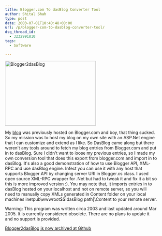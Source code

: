 ```yaml
---
title: Blogger.com To dasBlog Converter Tool
author: Shital Shah
type: post
date: 2003-07-01T10:40:48+00:00
url: /p/blogger-com-to-dasblog-converter-tool/
dsq_thread_id:
  - 3232991810
tags:
  - Software

---
```

[<img src="http://shitalshah.com/wp-content/uploads/2004/12/Blogger2dasBlog-300x214.jpg" alt="Blogger2dasBlog" width="300" height="214" class="alignleft size-medium wp-image-891" srcset="http://shitalshah.com/ShitalShahWP/wp-content/uploads/2004/12/Blogger2dasBlog-300x214.jpg 300w, http://shitalshah.com/ShitalShahWP/wp-content/uploads/2004/12/Blogger2dasBlog.jpg 768w" sizes="(max-width: 300px) 100vw, 300px" />][1]

My [blog][2] was previously hosted on Blogger.com and boy, that thing sucked. So my mission was to host my blog on my own site with an ASP.Net engine that I can customize and extend as I like. So DasBlog came along but there weren't any tools around to fetch my blog entries from Blogger.com and put in to dasBlog. Sure I didn't want to loose my previous entries, so I made my own conversion tool that does this export from blogger.com and import in to dasBlog. It's also a good demonstration of how to use Blogger API, XML-RPC and use dasBlog engine. Infect you can use it with any host that supports Blogger API by changing server URI in Blogger.cs class. I used open source XML-RPC wrapper for .Net but had to tweak it and fix it a bit so this is more improved version :). You may note that, it imports entries in to dasBlog hosted on your localhost and not on remote server, so you will need to manually copy XMLs generated in Content folder on your local machines inetpub\wwwroot$$!dasBlog path]\Content to your remote server.

<p class="obsolete">
  Warning: This program was written circa 2003 and last updated around Mar 2005. It is currently considered obsolete. There are no plans to update it and no support is provided.
</p>

[Blogger2dasBlog is now archived at Github][3]

<div class="github-widget" data-repo="sytelus/Blogger2dasBlog">
</div>

 [1]: http://shitalshah.com/wp-content/uploads/2004/12/Blogger2dasBlog.jpg
 [2]: /
 [3]: https://github.com/sytelus/Blogger2dasBlog